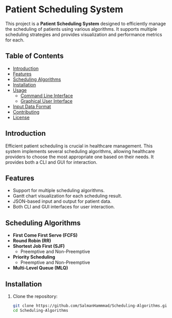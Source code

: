 # Patient Scheduling System

This project is a **Patient Scheduling System** designed to efficiently manage the scheduling of patients using various algorithms. It supports multiple scheduling strategies and provides visualization and performance metrics for each.

## Table of Contents

- [Introduction](#introduction)
- [Features](#features)
- [Scheduling Algorithms](#scheduling-algorithms)
- [Installation](#installation)
- [Usage](#usage)
  - [Command Line Interface](#command-line-interface)
  - [Graphical User Interface](#graphical-user-interface)
- [Input Data Format](#input-data-format)
- [Contributing](#contributing)
- [License](#license)

## Introduction

Efficient patient scheduling is crucial in healthcare management. This system implements several scheduling algorithms, allowing healthcare providers to choose the most appropriate one based on their needs. It provides both a CLI and GUI for interaction.

## Features

- Support for multiple scheduling algorithms.
- Gantt chart visualization for each scheduling result.
- JSON-based input and output for patient data.
- Both CLI and GUI interfaces for user interaction.

## Scheduling Algorithms

- **First Come First Serve (FCFS)**
- **Round Robin (RR)**
- **Shortest Job First (SJF)**
  - Preemptive and Non-Preemptive
- **Priority Scheduling**
  - Preemptive and Non-Preemptive
- **Multi-Level Queue (MLQ)**

## Installation

1. Clone the repository:
   ```bash
   git clone https://github.com/SalmanHammmad/Scheduling-Algorithms.git
   cd Scheduling-Algorithms
